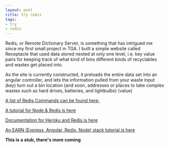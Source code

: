 ```yaml
---
layout: post
title: try redis
tags:
- try
- redis
---
```


Redis, or Remote Dictionary Server, is something that has intrigued me since my first small project in TGA. I built a simple website called Receptacle that used data stored nested at only one level, i.e. key value pairs for keeping track of what kind of bins different kinds of recyclables and wastes get placed into.

As the site is currently constructed, it preloads the entire data set into an angular controller, and lets the information pulled from your waste input (key) turn out a bin location (and soon, addresses or places to take complex wastes such as hard drives, batteries, and lightbulbs) (value)

<a href="http://redis.io/commands" target="_blank">A list of Redis Commands can be found here.</a>

<a href="http://www.sitepoint.com/using-redis-node-js/" target="_blank">A tutorial for Node & Redis is here</a>

<a href="https://devcenter.heroku.com/articles/heroku-redis#connecting-in-node-js">Documentation for Heroku and Redis is here</a>

<a href="https://www.airpair.com/express/posts/earn-stack">An EARN (Express, Angular, Redis, Node) stack tutorial is here</a>

**This is a stub, there's more coming**

